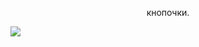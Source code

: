 <div style="text-align: center; display: inline;">
<p>кнопочки.</p>
<img src="https://github.com/osifata/QML/assets/103882155/05f5dea9-ef97-4f89-bbae-d848cb06444f"/>
</div>